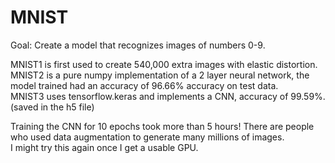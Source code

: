 # MNIST

Goal: Create a model that recognizes images of numbers 0-9. <br/>

MNIST1 is first used to create 540,000 extra images with elastic distortion. <br/>
MNIST2 is a pure numpy implementation of a 2 layer neural network, the model trained had an accuracy of 96.66% accuracy on test data. <br/>
MNIST3 uses tensorflow.keras and implements a CNN, accuracy of 99.59%. (saved in the h5 file) <br/>

Training the CNN for 10 epochs took more than 5 hours! There are people who used data augmentation to generate many millions of images. <br/>
I might try this again once I get a usable GPU. <br/>
